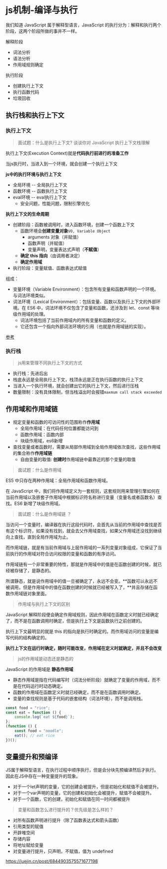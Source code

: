 # js机制-编译与执行
我们知道 JavaScript 属于解释型语言，JavaScript 的执行分为：解释和执行两个阶段，这两个阶段所做的事并不一样。

解释阶段
- 词法分析
- 语法分析
- 作用域规则确定

执行阶段
- 创建执行上下文
- 执行函数代码
- 垃圾回收

## 执行栈和执行上下文

### 执行上下文
> 面试题：什么是执行上下文? 谈谈你对 JavaScript 执行上下文栈理解

执行上下文(Execution Context)就是**代码执行前进行的准备工作**

当js执行时，当进入到一个环境，就会创建一个执行上下文

**js中的执行环境与执行上下文**
- 全局环境 -- 全局执行上下文
- 函数环境 -- 函数执行上下文
- eval环境 -- eval执行上下文
  - 安全问题，性能问题，限制引擎优化

**执行上下文的生命周期**
- 创建阶段：函数被调用时，进入函数环境，创建一个函数上下文
  - 函数环境会**创建变量对象**`VO, Variable Object`
    - arguments 对象（并赋值）
    - 函数声明（并赋值）
    - 变量声明，变量表达式声明（**不赋值**）
  - **确定 this 指向**（由调用者决定）
  - **确定作用域**
- 执行阶段：变量赋值、函数表达式赋值

组成：
- 变量环境（Variable Environment）：包含所有变量和函数声明的一个环境。与词法环境类似。
- 词法环境（Lexical Environment）：包括变量、函数以及执行上下文的外部环境。在 ES6 中，词法环境不仅包含了变量和函数，还涉及到 let、const 等块级作用域的处理。
  - 词法环境包括了当前作用域内的所有变量和函数的定义。
  - 它还包含一个指向外部词法环境的引用（也就是作用域链的实现）。

[参考](https://gitee.com/dev-edu/frontend-interview-javascript/blob/master/07.%20%E6%89%A7%E8%A1%8C%E6%A0%88%E5%92%8C%E6%89%A7%E8%A1%8C%E4%B8%8A%E4%B8%8B%E6%96%87/%E6%89%A7%E8%A1%8C%E6%A0%88%E5%92%8C%E6%89%A7%E8%A1%8C%E4%B8%8A%E4%B8%8B%E6%96%87.md)

### 执行栈
> js用来管理不同执行上下文的方式

- 执行栈：先进后出
- 栈底永远是全局执行上下文，栈顶永远是正在执行函数的执行上下文
- 当进入一个执行环境，就会创建出它的执行上下文，然后进行压栈
- 数量限制：没有具体限制，但当栈溢出时会报错`maxmum call stack exceeded`

## 作用域和作用域链

- 规定变量和函数的可访问性的范围称作**作用域**
  - 全局作用域：在代码任何位置都能访问到
  - 函数作用域：函数内部
  - 块级作用域，es6新增
- 查找变量或者函数时，需要从局部作用域到全局作用域依次查找，这些作用域的集合称作**作用域链** 
  - 自由变量的取值: **创建时**作用域链中最靠近的那个变量的取值


> 面试题：什么是作用域

ES5 中只存在两种作用域：全局作用域和函数作用域。

在 JavaScript 中，我们将作用域定义为一套规则，这套规则用来管理引擎如何在当前作用域以及嵌套子作用域中根据标识符名称进行变量（变量名或者函数名）查找。ES6 新增了块级作用域。

> 面试题：什么是作用域链 ？

当访问一个变量时，编译器在执行这段代码时，会首先从当前的作用域中查找是否有这个标识符，如果没有找到，就会去父作用域查找，如果父作用域还没找到继续向上查找，直到全局作用域为止。

而作用域链，就是有当前作用域与上层作用域的一系列变量对象组成，它保证了当前执行的作用域对符合访问权限的变量和函数的有序访问。

作用域链有一个非常重要的特性，那就是作用域中的值是在函数创建的时候，就已经被存储了，是静态的。

所谓静态，就是说作用域中的值一旦被确定了，永远不会变。**函数可以永远不被调用，但是作用域中的值在函数创建的时候就已经被写入了，**并且存储在函数作用域链对象里面。

> 作用域与执行上下文的区别

JavaScript 解释阶段便会确定作用域规则，因此作用域在函数定义时就已经确定了，而不是在函数调用时确定，但是执行上下文是函数执行之前创建的。

执行上下文最明显的就是 this 的指向是执行时确定的。而作用域访问的变量是编写代码的结构确定的。

**执行上下文在运行时确定，随时可能改变，作用域在定义时就确定，并且不会改变**

> js的作用域是动态还是静态的

JavaScript 的作用域是 **静态作用域**
- 静态作用域是指在代码编写时（词法分析阶段）就确定了变量的作用域，而不是在代码运行时动态确定。
- 函数的作用域在函数定义时就已经确定，而不是在函数调用时确定。
- 变量的查找规则是基于代码的嵌套结构（词法环境），而不是调用栈。

```js
const food = "rice";
const eat = function () {
    console.log(`eat ${food}`);
};
(function () {
    const food = "noodle";
    eat(); // eat rice
})();
```

## 变量提升和预编译

JS属于解释型语言，在执行过程中顺序执行，但是会分块先预编译然后才执行。因此在JS中存在一种变量提升的现象。

- 对于一个let声明的变量，它的创建会被提升，但是初始化和赋值不会被提升。
- 对于一个var声明的变量，它的创建和初始化会被提升，赋值不会被提升。
- 对于一个函数，它的创建，初始化和赋值在同一时间都被提升

> 变量和函数怎么进行提升的？优先级是怎么样的？

- 对所有函数声明进行提升（除了函数表达式和箭头函数） 
- 引用类型的赋值 
- 开辟堆空间 
- 存储内容 
- 将地址赋给变量 
- 对变量进行提升，只声明，不赋值，值为 undefined

https://juejin.cn/post/6844903575571677198